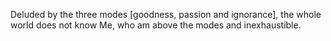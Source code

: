 Deluded by the three modes [goodness, passion and ignorance], the whole world does not know Me, who am above the modes and inexhaustible.